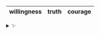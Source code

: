 | willingness | truth | courage |
| :---------: | :---: | :-----: |

<details>
  <summary>✨</summary>
  These words are chosen at random each day. New words will appear here tomorrow morning.
</details>